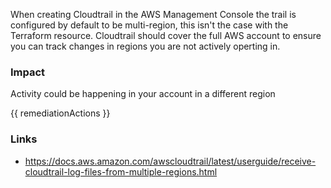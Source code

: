
When creating Cloudtrail in the AWS Management Console the trail is configured by default to be multi-region, this isn't the case with the Terraform resource. Cloudtrail should cover the full AWS account to ensure you can track changes in regions you are not actively operting in.


### Impact
Activity could be happening in your account in a different region

<!-- DO NOT CHANGE -->
{{ remediationActions }}

### Links
- https://docs.aws.amazon.com/awscloudtrail/latest/userguide/receive-cloudtrail-log-files-from-multiple-regions.html


